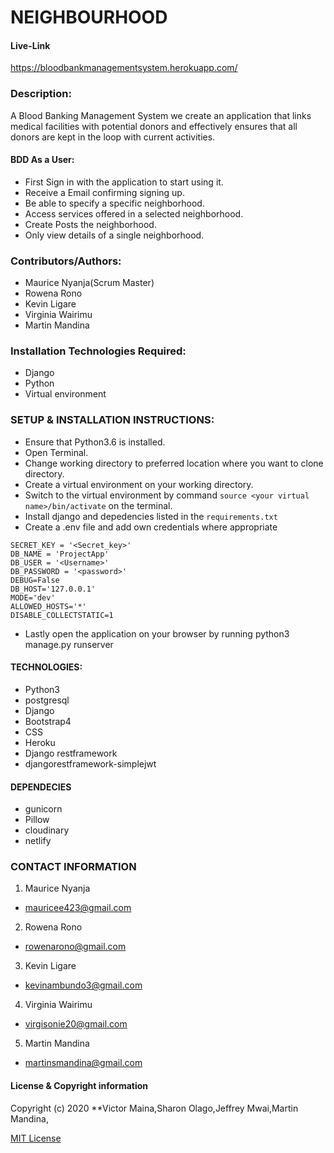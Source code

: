 # NEIGHBOURHOOD 
#### Live-Link
https://bloodbankmanagementsystem.herokuapp.com/
### Description:
A Blood Banking Management System we create an application that links medical facilities with potential donors and effectively ensures that all donors are kept in the loop with current activities. 
#### BDD As a User:
* First Sign in with the application to start using it.
* Receive a Email confirming signing up.
* Be able to specify a specific neighborhood.
* Access services offered in a selected neighborhood.
* Create Posts the neighborhood.
* Only view details of a single neighborhood.

### Contributors/Authors:
* Maurice Nyanja(Scrum Master)
* Rowena Rono
* Kevin Ligare
* Virginia Wairimu
* Martin Mandina

### Installation Technologies Required:
* Django
* Python
* Virtual environment

### SETUP & INSTALLATION INSTRUCTIONS:
 * Ensure that Python3.6 is installed.
 * Open Terminal.
 * Change working directory to preferred location where you want to clone directory.
 * Create a virtual environment on your working directory.
 * Switch to the virtual environment by command ```source <your virtual name>/bin/activate``` on the terminal. 
 * Install django and depedencies listed in the ```requirements.txt```
  * Create a .env file and add own credentials where appropriate

```
SECRET_KEY = '<Secret_key>'
DB_NAME = 'ProjectApp'
DB_USER = '<Username>'
DB_PASSWORD = '<password>'
DEBUG=False
DB_HOST='127.0.0.1'
MODE='dev' 
ALLOWED_HOSTS='*'
DISABLE_COLLECTSTATIC=1
```
* Lastly open the application on your browser by running python3 manage.py runserver

#### TECHNOLOGIES:
* Python3
* postgresql
* Django
* Bootstrap4
* CSS
* Heroku
* Django restframework
* djangorestframework-simplejwt

#### DEPENDECIES
* gunicorn
* Pillow
* cloudinary
* netlify

### CONTACT INFORMATION
1. Maurice Nyanja
*  mauricee423@gmail.com
2. Rowena Rono
*  rowenarono@gmail.com
3. Kevin Ligare
*  kevinambundo3@gmail.com
4. Virginia Wairimu
*  virgisonie20@gmail.com
5. Martin Mandina
* martinsmandina@gmail.com

#### License  & Copyright information
Copyright (c) 2020 **Victor Maina,Sharon Olago,Jeffrey Mwai,Martin Mandina,

[MIT License](./LICENSE)





  


